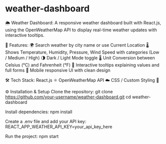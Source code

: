 # weather-dashboard
🌦️ Weather Dashboard:
A responsive weather dashboard built with React.js, using the OpenWeatherMap API to display real-time weather updates with interactive tooltips.

🚀 Features:
  🌍 Search weather by city name or use Current Location
  🌡️ Shows Temperature, Humidity, Pressure, Wind Speed with categories (Low / Medium / High)
  🌗 Dark / Light Mode toggle
  🌡 Unit Conversion between Celsius (°C) and Fahrenheit (°F)
  🧾 Interactive tooltips explaining values and full forms
  📱 Mobile responsive UI with clean design

🛠️ Tech Stack:
    React.js ⚛️
    OpenWeatherMap API ☁️
    CSS / Custom Styling 🎨

⚙️ Installation & Setup
Clone the repository:
    git clone https://github.com/your-username/weather-dashboard.git
    cd weather-dashboard

Install dependencies:
     npm install


Create a .env file and add your API key:
    REACT_APP_WEATHER_API_KEY=your_api_key_here

Run the project:
    npm start

